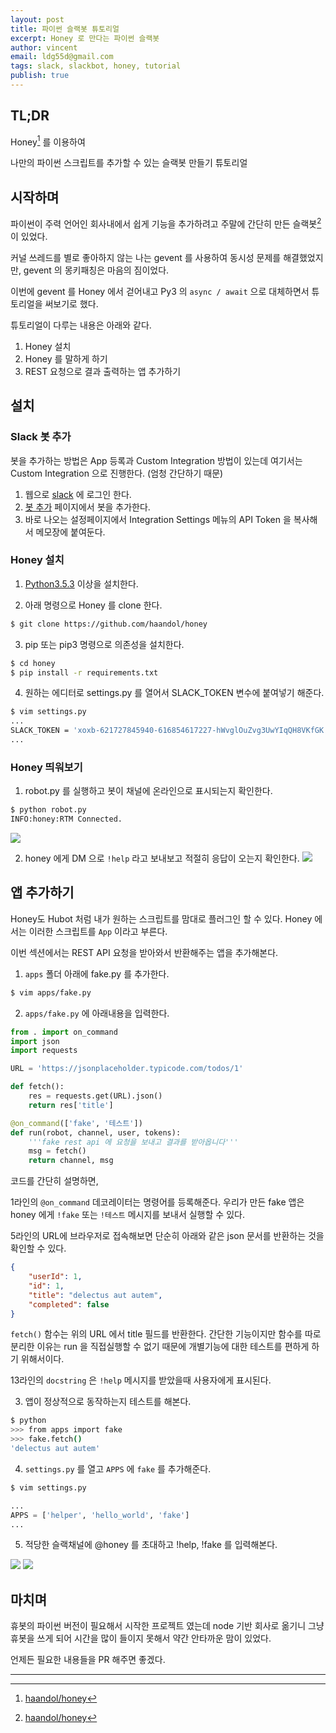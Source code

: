```yaml
---
layout: post
title: 파이썬 슬랙봇 튜토리얼
excerpt: Honey 로 만다는 파이썬 슬랙봇
author: vincent
email: ldg55d@gmail.com
tags: slack, slackbot, honey, tutorial
publish: true
---
```


## TL;DR

Honey[^1] 를 이용하여

나만의 파이썬 스크립트를 추가할 수 있는 슬랙봇 만들기 튜토리얼

## 시작하며

파이썬이 주력 언어인 회사내에서 쉽게 기능을 추가하려고 주말에 간단히 만든 슬랙봇[^1] 이 있었다.

커널 쓰레드를 별로 좋아하지 않는 나는 gevent 를 사용하여 동시성 문제를 해결했었지만, gevent 의 몽키패칭은 마음의 짐이었다.

이번에 gevent 를 Honey 에서 걷어내고 Py3 의 `async / await` 으로 대체하면서 튜토리얼을 써보기로 했다.

튜토리얼이 다루는 내용은 아래와 같다.

1. Honey 설치
2. Honey 를 말하게 하기
3. REST 요청으로 결과 출력하는 앱 추가하기

## 설치

### Slack 봇 추가

봇을 추가하는 방법은 App 등록과 Custom Integration 방법이 있는데
여기서는 Custom Integration 으로 진행한다. (엄청 간단하기 때문)

1. 웹으로 [slack](slack.com) 에 로그인 한다.
2. [봇 추가](https://my.slack.com/services/new/bot) 페이지에서 봇을 추가한다.
3. 바로 나오는 설정페이지에서 Integration Settings 메뉴의 API Token 을 복사해서 메모장에 붙여둔다.

### Honey 설치

1. [Python3.5.3](http://python.org) 이상을 설치한다.

2. 아래 명령으로 Honey 를 clone 한다.

```bash
$ git clone https://github.com/haandol/honey
```

3. pip 또는 pip3 명령으로 의존성을 설치한다.

```bash
$ cd honey
$ pip install -r requirements.txt
```

4. 원하는 에디터로 settings.py 를 열어서 SLACK_TOKEN 변수에 붙여넣기 해준다.

```bash
$ vim settings.py
...
SLACK_TOKEN = 'xoxb-621727845940-616854617227-hWvglOuZvg3UwYIqQH8VKfGK'
...
```

### Honey 띄워보기

1. robot.py 를 실행하고 봇이 채널에 온라인으로 표시되는지 확인한다.

```bash
$ python robot.py
INFO:honey:RTM Connected.
```

![](/assets/img/20190430/honey-online.png)

2. honey 에게 DM 으로 `!help` 라고 보내보고 적절히 응답이 오는지 확인한다.
![](/assets/img/20190430/honey-response.png)

## 앱 추가하기

Honey도 Hubot 처럼 내가 원하는 스크립트를 맘대로 플러그인 할 수 있다.
Honey 에서는 이러한 스크립트를 `App` 이라고 부른다.

이번 섹션에서는 REST API 요청을 받아와서 반환해주는 앱을 추가해본다.

1. `apps` 폴더 아래에 fake.py 를 추가한다.

```bash
$ vim apps/fake.py
```

2. `apps/fake.py` 에 아래내용을 입력한다.

```python
from . import on_command
import json
import requests

URL = 'https://jsonplaceholder.typicode.com/todos/1'

def fetch():
    res = requests.get(URL).json()
    return res['title']

@on_command(['fake', '테스트'])
def run(robot, channel, user, tokens):
    '''fake rest api 에 요청을 보내고 결과를 받아옵니다'''
    msg = fetch()
    return channel, msg
```

코드를 간단히 설명하면,

1라인의 `@on_command` 데코레이터는 명령어를 등록해준다.
우리가 만든 fake 앱은 honey 에게 `!fake` 또는 `!테스트` 메시지를 보내서 실행할 수 있다.

5라인의 URL에 브라우저로 접속해보면 단순히 아래와 같은 json 문서를 반환하는 것을 확인할 수 있다.
```json
{
    "userId": 1,
    "id": 1,
    "title": "delectus aut autem",
    "completed": false
}
```

`fetch()` 함수는 위의 URL 에서 title 필드를 반환한다. 간단한 기능이지만 함수를 따로 분리한 이유는 run 을 직접실행할 수 없기 때문에 개별기능에 대한 테스트를 편하게 하기 위해서이다.

13라인의 `docstring` 은 `!help` 메시지를 받았을때 사용자에게 표시된다.

3. 앱이 정상적으로 동작하는지 테스트를 해본다.

```bash
$ python
>>> from apps import fake
>>> fake.fetch()
'delectus aut autem'
```

4. `settings.py` 를 열고 `APPS` 에 `fake` 를 추가해준다.

```bash
$ vim settings.py
```
```python
...
APPS = ['helper', 'hello_world', 'fake']                                        
...
```

5. 적당한 슬랙채널에 @honey 를 초대하고 !help, !fake 를 입력해본다.

![](/assets/img/20190430/honey-invite.png)
![](/assets/img/20190430/honey-send-command.png)


## 마치며

휴봇의 파이썬 버전이 필요해서 시작한 프로젝트 였는데 node 기반 회사로 옮기니 그냥 휴봇을 쓰게 되어 시간을 많이 들이지 못해서 약간 안타까운 맘이 있었다.

언제든 필요한 내용들을 PR 해주면 좋겠다.

----

[^1]: [haandol/honey](https://github.com/haandol/honey)